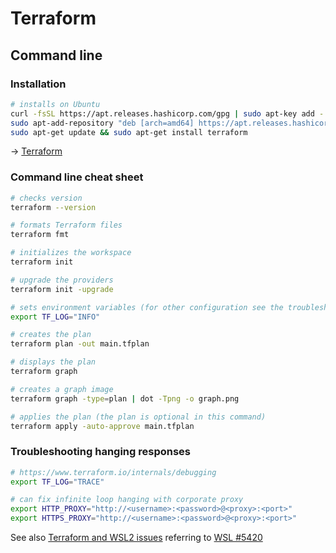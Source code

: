# Terraform

## Command line

### Installation

```bash
# installs on Ubuntu
curl -fsSL https://apt.releases.hashicorp.com/gpg | sudo apt-key add -
sudo apt-add-repository "deb [arch=amd64] https://apt.releases.hashicorp.com $(lsb_release -cs) main"
sudo apt-get update && sudo apt-get install terraform
```

→ [Terraform](https://www.terraform.io/downloads)

### Command line cheat sheet

```bash
# checks version
terraform --version

# formats Terraform files
terraform fmt

# initializes the workspace
terraform init

# upgrade the providers
terraform init -upgrade

# sets environment variables (for other configuration see the troubleshooting paragraph below)
export TF_LOG="INFO"

# creates the plan
terraform plan -out main.tfplan

# displays the plan
terraform graph

# creates a graph image
terraform graph -type=plan | dot -Tpng -o graph.png

# applies the plan (the plan is optional in this command)
terraform apply -auto-approve main.tfplan
```

### Troubleshooting hanging responses

```bash
# https://www.terraform.io/internals/debugging
export TF_LOG="TRACE"

# can fix infinite loop hanging with corporate proxy
export HTTP_PROXY="http://<username>:<password>@<proxy>:<port>"
export HTTPS_PROXY="http://<username>:<password>@<proxy>:<port>"
```

See also [Terraform and WSL2 issues](https://www.cryingcloud.com/blog/2022/2/21/terraform-and-wsl2-issue) referring to [WSL #5420](
https://github.com/microsoft/WSL/issues/5420#issuecomment-646479747)
